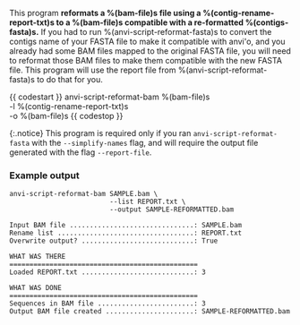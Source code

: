 This program **reformats a %(bam-file)s file using a %(contig-rename-report-txt)s to a %(bam-file)s compatible with a re-formatted %(contigs-fasta)s.** If you had to run %(anvi-script-reformat-fasta)s to convert the contigs name of your FASTA file to make it compatible with anvi'o, and you already had some BAM files mapped to the original FASTA file, you will need to reformat those BAM files to make them compatible with the new FASTA file. This program will use the report file from %(anvi-script-reformat-fasta)s to do that for you.

{{ codestart }}
anvi-script-reformat-bam %(bam-file)s \
                         -l %(contig-rename-report-txt)s \
                         -o %(bam-file)s
{{ codestop }}

{:.notice}
This program is required only if you ran `anvi-script-reformat-fasta` with the `--simplify-names` flag, and will require the output file generated with the flag `--report-file`.

### Example output

```
anvi-script-reformat-bam SAMPLE.bam \
                         --list REPORT.txt \
                         --output SAMPLE-REFORMATTED.bam
```

```text
Input BAM file ...............................: SAMPLE.bam
Rename list ..................................: REPORT.txt
Overwrite output? ............................: True

WHAT WAS THERE
===============================================
Loaded REPORT.txt ............................: 3

WHAT WAS DONE
===============================================
Sequences in BAM file ........................: 3
Output BAM file created ......................: SAMPLE-REFORMATTED.bam
```

